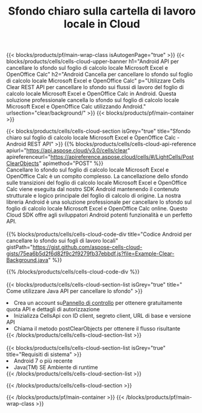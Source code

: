 ﻿---
title:  Sfondo chiaro sulla cartella di lavoro locale in Cloud
description: API cloud e SDK per cancellare lo sfondo su Microsoft Excel e OpenOffice Calc. Sfondo chiaro su fogli di calcolo locali dal Cells Cloud API. L'SDK supporta i tipi di linguaggi di sviluppo. Includono Android, C#, Go, Java, NodeJS, Perl, PHP, Python, Ruby e swift.
url: /it/android/clear/background/
---
{{< blocks/products/pf/main-wrap-class isAutogenPage="true" >}}
{{< blocks/products/cells/cells-cloud-upper-banner h1="Android API per cancellare lo sfondo sul foglio di calcolo locale Microsoft Excel e OpenOffice Calc" h2="Android Cancella per cancellare lo sfondo sul foglio di calcolo locale Microsoft Excel e OpenOffice Calc" p="Utilizzare Cells Clear REST API per cancellare lo sfondo sui flussi di lavoro del foglio di calcolo locale Microsoft Excel e OpenOffice Calc in Android. Questa soluzione professionale cancella lo sfondo sul foglio di calcolo locale Microsoft Excel e OpenOffice Calc utilizzando Android." urlsection="clear/background/" >}}
{{< blocks/products/pf/main-container >}}

{{< blocks/products/cells/cells-cloud-section isGrey="true" title="Sfondo chiaro sul foglio di calcolo locale Microsoft Excel e OpenOffice Calc - Android REST API" >}}
{{% blocks/products/cells/cells-cloud-api-reference apiurl="https://api.aspose.cloud/v3.0/cells/clear" apireferenceurl="https://apireference.aspose.cloud/cells/#/LightCells/PostClearObjects" apimethod="POST" %}}
<br/>
Cancellare lo sfondo sul foglio di calcolo locale Microsoft Excel e OpenOffice Calc è un compito complesso. La cancellazione dello sfondo sulle transizioni del foglio di calcolo locale Microsoft Excel e OpenOffice Calc viene eseguita dal nostro SDK Android mantenendo il contenuto strutturale e logico principale del foglio di calcolo di origine. La nostra libreria Android è una soluzione professionale per cancellare lo sfondo sul foglio di calcolo locale Microsoft Excel e OpenOffice Calc online. Questo Cloud SDK offre agli sviluppatori Android potenti funzionalità e un perfetto API.
<br/>
<br/>
{{% blocks/products/cells/cells-cloud-code-div title="Codice Android per cancellare lo sfondo sui fogli di lavoro locali" gistPath="https://gist.github.com/aspose-cells-cloud-gists/75ea6b5d2f6d82f9c2f9279fb37ebbdf.js?file=Example-Clear-Background.java" %}}
  
{{% /blocks/products/cells/cells-cloud-code-div %}}
<br/>
<br/>
{{< blocks/products/cells/cells-cloud-section-list isGrey="true" title=" Come utilizzare Java API per cancellare lo sfondo" >}}
<li> Crea un account su<a href="https://dashboard.aspose.cloud/">Pannello di controllo</a> per ottenere gratuitamente quota API e dettagli di autorizzazione</li>
<li>Inizializza CellsApi con ID client, segreto client, URL di base e versione API</li>
<li>Chiama il metodo postClearObjects per ottenere il flusso risultante</li>
{{< /blocks/products/cells/cells-cloud-section-list >}}
<br/>
<br/>
{{< blocks/products/cells/cells-cloud-section-list isGrey="true" title="Requisiti di sistema" >}}
<li>Android 7 o più recente</li>
<li>Java(TM) SE Ambiente di runtime</li>
{{< /blocks/products/cells/cells-cloud-section-list >}}

{{< /blocks/products/cells/cells-cloud-section >}}

{{< /blocks/products/pf/main-container >}}
{{< /blocks/products/pf/main-wrap-class >}}
